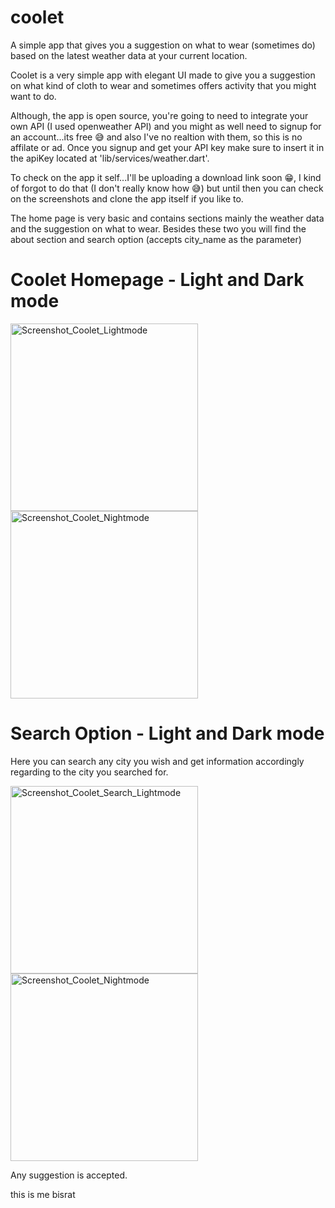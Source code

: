 # coolet

A simple app that gives you a suggestion on what to wear (sometimes do) based on the latest weather data at your current location.

Coolet is a very simple app with elegant UI made to give you a suggestion on what kind of cloth to wear and sometimes offers activity that you might want to do. 

Although, the app is open source, you're going to need to integrate your own API (I used openweather API) and you might as well need to signup for an account...its free 😅 and also I've no realtion with them, so this is no affilate or ad. Once you signup and get your API key make sure to insert it in the apiKey located at 'lib/services/weather.dart'.

To check on the app it self...I'll be uploading a download link soon 😁, I kind of forgot to do that (I don't really know how 😅) but until then you can check on the screenshots and clone the app itself if you like to.


The home page is very basic and contains sections mainly the weather data and the suggestion on what to wear. Besides these two you will find the about section and search option (accepts city_name as the parameter)
<h1> Coolet Homepage - Light and Dark mode </h1>
<p float="left">
<img src="https://user-images.githubusercontent.com/72602331/150352790-2fdada3e-b874-426d-a457-d32a64dea341.jpg"  alt="Screenshot_Coolet_Lightmode"  width=300>
<img src="https://user-images.githubusercontent.com/72602331/150352774-7010a9f9-bb8a-47cc-a56c-e5e317bee894.jpg" alt="Screenshot_Coolet_Nightmode" width=300>
 </p>
 
<h1> Search Option - Light and Dark mode </h1>
<p>Here you can search any city you wish and get information accordingly regarding to the city you searched for. </p>
 <p float="left">
<img src="https://user-images.githubusercontent.com/72602331/150356979-3c5b12d1-a752-4022-b3ad-83f7dac116ef.jpg"  alt="Screenshot_Coolet_Search_Lightmode"  width=300>
<img src="https://user-images.githubusercontent.com/72602331/150356991-bf83ab61-dbba-4db8-a3a0-3d67e939dbd8.jpg" alt="Screenshot_Coolet_Nightmode" width=300>
 </p>
 
 Any suggestion is accepted. 
 
this is me bisrat